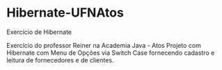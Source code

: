 # Hibernate-UFNAtos
Exercício de Hibernate



Exercício do professor Reiner na Academia Java - Atos
Projeto com Hibernate com Menu de Opções via Switch Case fornecendo cadastro e leitura de fornecedores e de clientes.
